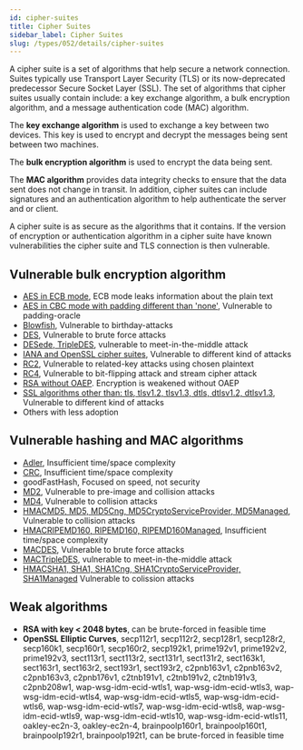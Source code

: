 ```yaml
---
id: cipher-suites
title: Cipher Suites
sidebar_label: Cipher Suites
slug: /types/052/details/cipher-suites
---
```


A cipher suite is a set of algorithms that help secure a network connection.
Suites typically use Transport Layer Security (TLS) or its now-deprecated predecessor Secure Socket Layer (SSL).
The set of algorithms that cipher suites usually contain include:
a key exchange algorithm, a bulk encryption algorithm,
and a message authentication code (MAC) algorithm.

The **key exchange algorithm** is used to exchange a key between two devices.
This key is used to encrypt and decrypt the messages being sent between two
machines.

The **bulk encryption algorithm** is used to encrypt the data being sent.

The **MAC algorithm** provides data integrity checks to ensure that the data
sent does not change in transit.
In addition,
cipher suites can include signatures and an authentication algorithm to help
authenticate the server and or client.

A cipher suite is as secure as the algorithms that it contains.
If the version of encryption or authentication algorithm in a cipher suite have
known vulnerabilities the cipher suite and TLS connection is then vulnerable.

## Vulnerable bulk encryption algorithm

- [AES in ECB mode](https://www.skylinetechnologies.com/Blog/Skyline-Blog/May_2020/bye-bye-bye-to-aes-ecb-mode),
  ECB mode leaks information about the plain text
- [AES in CBC mode with padding different than 'none'](https://docs.microsoft.com/en-us/dotnet/standard/security/vulnerabilities-cbc-mode),
  Vulnerable to padding-oracle
- [Blowfish](https://en.wikipedia.org/wiki/Blowfish_(cipher)),
  Vulnerable to birthday-attacks
- [DES](https://en.wikipedia.org/wiki/Data_Encryption_Standard),
  Vulnerable to brute force attacks
- [DESede, TripleDES](https://en.wikipedia.org/wiki/Triple_DES),
  vulnerable to meet-in-the-middle attack
- [IANA and OpenSSL cipher suites](https://gitlab.com/fluidattacks/product/-/blob/59c17ec0f4ed40924ba9fc764f792dd078c0d5b1/skims/static/cryptography/cipher_suites.csv),
  Vulnerable to different kind of attacks
- [RC2](https://en.wikipedia.org/wiki/RC2),
  Vulnerable to related-key attacks using chosen plaintext
- [RC4](https://en.wikipedia.org/wiki/RC4),
  Vulnerable to bit-flipping attack and stream cipher attack
- [RSA without OAEP](https://cwe.mitre.org/data/definitions/780.html).
  Encryption is weakened without OAEP
- [SSL algorithms other than: tls, tlsv1.2, tlsv1.3, dtls, dtlsv1.2, dtlsv1.3](https://httpd.apache.org/docs/2.4/ssl/ssl_intro.html),
  Vulnerable to different kind of attacks
- Others with less adoption

## Vulnerable hashing and MAC algorithms

- [Adler](https://en.wikipedia.org/wiki/Adler-32),
  Insufficient time/space complexity
- [CRC](https://en.wikipedia.org/wiki/Cyclic_redundancy_check),
  Insufficient time/space complexity
- goodFastHash,
  Focused on speed, not security
- [MD2](https://en.wikipedia.org/wiki/MD2_(hash_function)),
  Vulnerable to pre-image and collision attacks
- [MD4](https://en.wikipedia.org/wiki/MD4),
  Vulnerable to collision attacks
- [HMACMD5, MD5, MD5Cng, MD5CryptoServiceProvider, MD5Managed](https://www.kb.cert.org/vuls/id/836068/),
  Vulnerable to collision attacks
- [HMACRIPEMD160, RIPEMD160, RIPEMD160Managed](https://en.wikipedia.org/wiki/RIPEMD),
  Insufficient time/space complexity
- [MACDES](https://en.wikipedia.org/wiki/Data_Encryption_Standard),
  Vulnerable to brute force attacks
- [MACTripleDES](https://en.wikipedia.org/wiki/Triple_DES),
  vulnerable to meet-in-the-middle attack
- [HMACSHA1, SHA1, SHA1Cng, SHA1CryptoServiceProvider, SHA1Managed](https://sslrenewals.com/blog/vulnerability-risk-in-using-sha1-certificate)
  Vulnerable to colission attacks

## Weak algorithms

- **RSA with key < 2048 bytes**,
  can be brute-forced in feasible time
- **OpenSSL Elliptic Curves**, secp112r1, secp112r2, secp128r1, secp128r2,
  secp160k1, secp160r1, secp160r2, secp192k1, prime192v1, prime192v2,
  prime192v3, sect113r1, sect113r2, sect131r1, sect131r2, sect163k1, sect163r1,
  sect163r2, sect193r1, sect193r2, c2pnb163v1, c2pnb163v2, c2pnb163v3,
  c2pnb176v1, c2tnb191v1, c2tnb191v2, c2tnb191v3, c2pnb208w1,
  wap-wsg-idm-ecid-wtls1, wap-wsg-idm-ecid-wtls3, wap-wsg-idm-ecid-wtls4,
  wap-wsg-idm-ecid-wtls5, wap-wsg-idm-ecid-wtls6, wap-wsg-idm-ecid-wtls7,
  wap-wsg-idm-ecid-wtls8, wap-wsg-idm-ecid-wtls9, wap-wsg-idm-ecid-wtls10,
  wap-wsg-idm-ecid-wtls11, oakley-ec2n-3, oakley-ec2n-4, brainpoolp160r1,
  brainpoolp160t1, brainpoolp192r1, brainpoolp192t1,
  can be brute-forced in feasible time
